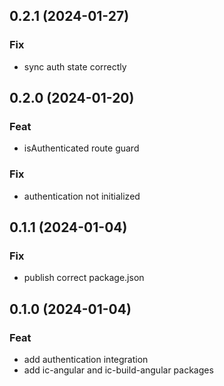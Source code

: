## 0.2.1 (2024-01-27)

### Fix

- sync auth state correctly

## 0.2.0 (2024-01-20)

### Feat

- isAuthenticated route guard

### Fix

- authentication not initialized

## 0.1.1 (2024-01-04)

### Fix

- publish correct package.json

## 0.1.0 (2024-01-04)

### Feat

- add authentication integration
- add ic-angular and ic-build-angular packages
